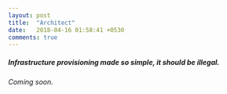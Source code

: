 ```yaml
---
layout: post
title:  "Architect"
date:   2018-04-16 01:58:41 +0530
comments: true
---
```


##### Infrastructure provisioning made so simple, it should be illegal.
###### Coming soon.
